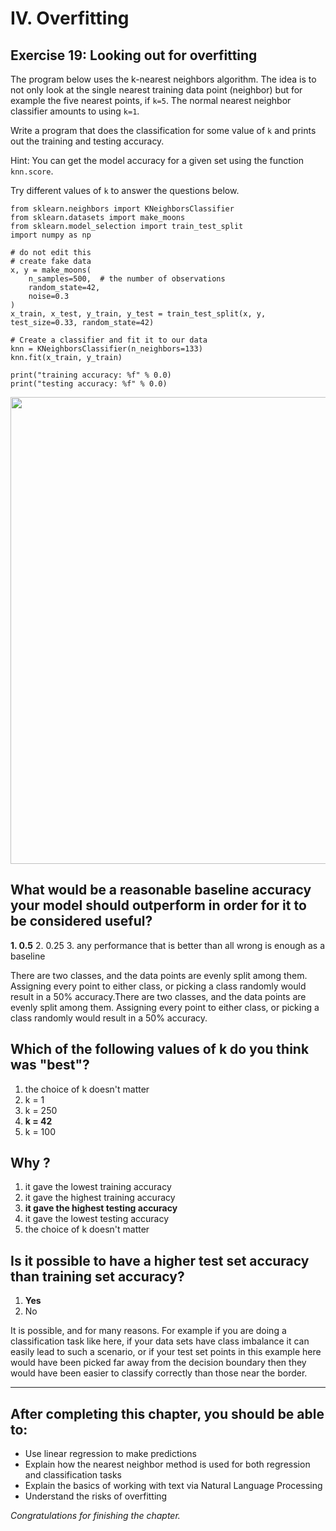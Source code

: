 # IV. Overfitting



## Exercise 19: Looking out for overfitting

The program below uses the k-nearest neighbors algorithm. The idea is to not only look at the single nearest training data point (neighbor) but for example the five nearest points, if `k=5`. The normal nearest neighbor classifier amounts to using `k=1`.

Write a program that does the classification for some value of `k` and prints out the training and testing accuracy.

Hint: You can get the model accuracy for a given set using the function `knn.score`.

Try different values of `k` to answer the questions below.

```
from sklearn.neighbors import KNeighborsClassifier
from sklearn.datasets import make_moons
from sklearn.model_selection import train_test_split
import numpy as np

# do not edit this
# create fake data
x, y = make_moons(
    n_samples=500,  # the number of observations
    random_state=42,
    noise=0.3
)
x_train, x_test, y_train, y_test = train_test_split(x, y, test_size=0.33, random_state=42)

# Create a classifier and fit it to our data
knn = KNeighborsClassifier(n_neighbors=133)
knn.fit(x_train, y_train)

print("training accuracy: %f" % 0.0)
print("testing accuracy: %f" % 0.0)

```

<img width="747" alt="" src="https://github.com/yodablocks/elementsofai/assets/83685559/c8fb2541-d6ad-4fd3-85c0-34918fa71e47">

## What would be a reasonable baseline accuracy your model should outperform in order for it to be considered useful?

**1. 0.5**
2. 0.25
3. any performance that is better than all wrong is enough as a baseline

There are two classes, and the data points are evenly split among them. Assigning every point to either class, or picking a class randomly would result in a 50% accuracy.There are two classes, and the data points are evenly split among them. Assigning every point to either class, or picking a class randomly would result in a 50% accuracy.

## Which of the following values of k do you think was "best"?

1. the choice of k doesn't matter
2. k = 1
3. k = 250
4. **k = 42**
5.  k = 100

## Why ?

1. it gave the lowest training accuracy
2. it gave the highest training accuracy
3. **it gave the highest testing accuracy**
4. it gave the lowest testing accuracy
5. the choice of k doesn't matter

## Is it possible to have a higher test set accuracy than training set accuracy?

1. **Yes**
2. No

It is possible, and for many reasons. For example if you are doing a classification task like here, if your data sets have class imbalance it can easily lead to such a scenario, or if your test set points in this example here would have been picked far away from the decision boundary then they would have been easier to classify correctly than those near the border.

---

## After completing this chapter, you should be able to:

- Use linear regression to make predictions
- Explain how the nearest neighbor method is used for both regression and classification tasks
- Explain the basics of working with text via Natural Language Processing
- Understand the risks of overfitting

*Congratulations for finishing the chapter.*
